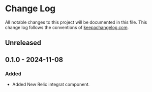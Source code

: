 # Change Log

All notable changes to this project will be documented in this file. This change log follows the conventions
of [keepachangelog.com](http://keepachangelog.com/).

## Unreleased

## 0.1.0 - 2024-11-08

### Added

- Added New Relic integrat component.
